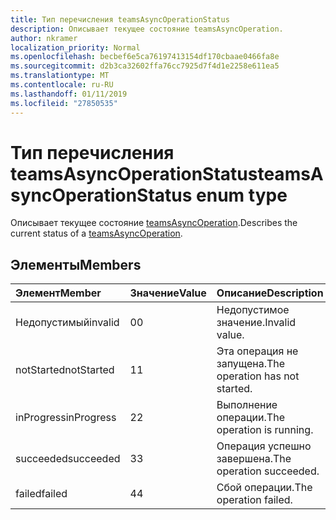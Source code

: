 ```yaml
---
title: Тип перечисления teamsAsyncOperationStatus
description: Описывает текущее состояние teamsAsyncOperation.
author: nkramer
localization_priority: Normal
ms.openlocfilehash: becbef6e5ca76197413154df170cbaae0466fa8e
ms.sourcegitcommit: d2b3ca32602ffa76cc7925d7f4d1e2258e611ea5
ms.translationtype: MT
ms.contentlocale: ru-RU
ms.lasthandoff: 01/11/2019
ms.locfileid: "27850535"
---
```

# <a name="teamsasyncoperationstatus-enum-type"></a><span data-ttu-id="05891-103">Тип перечисления teamsAsyncOperationStatus</span><span class="sxs-lookup"><span data-stu-id="05891-103">teamsAsyncOperationStatus enum type</span></span>



<span data-ttu-id="05891-104">Описывает текущее состояние [teamsAsyncOperation](teamsasyncoperation.md).</span><span class="sxs-lookup"><span data-stu-id="05891-104">Describes the current status of a [teamsAsyncOperation](teamsasyncoperation.md).</span></span>

## <a name="members"></a><span data-ttu-id="05891-105">Элементы</span><span class="sxs-lookup"><span data-stu-id="05891-105">Members</span></span>

| <span data-ttu-id="05891-106">Элемент</span><span class="sxs-lookup"><span data-stu-id="05891-106">Member</span></span> | <span data-ttu-id="05891-107">Значение</span><span class="sxs-lookup"><span data-stu-id="05891-107">Value</span></span>| <span data-ttu-id="05891-108">Описание</span><span class="sxs-lookup"><span data-stu-id="05891-108">Description</span></span> |
|:---------------|:--------|:----------|
|<span data-ttu-id="05891-109">Недопустимый</span><span class="sxs-lookup"><span data-stu-id="05891-109">invalid</span></span>|<span data-ttu-id="05891-110">0</span><span class="sxs-lookup"><span data-stu-id="05891-110">0</span></span>|<span data-ttu-id="05891-111">Недопустимое значение.</span><span class="sxs-lookup"><span data-stu-id="05891-111">Invalid value.</span></span>|
|<span data-ttu-id="05891-112">notStarted</span><span class="sxs-lookup"><span data-stu-id="05891-112">notStarted</span></span>|<span data-ttu-id="05891-113">1</span><span class="sxs-lookup"><span data-stu-id="05891-113">1</span></span>|<span data-ttu-id="05891-114">Эта операция не запущена.</span><span class="sxs-lookup"><span data-stu-id="05891-114">The operation has not started.</span></span>|
|<span data-ttu-id="05891-115">inProgress</span><span class="sxs-lookup"><span data-stu-id="05891-115">inProgress</span></span>|<span data-ttu-id="05891-116">2</span><span class="sxs-lookup"><span data-stu-id="05891-116">2</span></span>|<span data-ttu-id="05891-117">Выполнение операции.</span><span class="sxs-lookup"><span data-stu-id="05891-117">The operation is running.</span></span>|
|<span data-ttu-id="05891-118">succeeded</span><span class="sxs-lookup"><span data-stu-id="05891-118">succeeded</span></span>|<span data-ttu-id="05891-119">3</span><span class="sxs-lookup"><span data-stu-id="05891-119">3</span></span>|<span data-ttu-id="05891-120">Операция успешно завершена.</span><span class="sxs-lookup"><span data-stu-id="05891-120">The operation succeeded.</span></span>|
|<span data-ttu-id="05891-121">failed</span><span class="sxs-lookup"><span data-stu-id="05891-121">failed</span></span>|<span data-ttu-id="05891-122">4</span><span class="sxs-lookup"><span data-stu-id="05891-122">4</span></span>|<span data-ttu-id="05891-123">Сбой операции.</span><span class="sxs-lookup"><span data-stu-id="05891-123">The operation failed.</span></span>|
